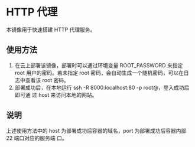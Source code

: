 # HTTP 代理

本镜像用于快速搭建 HTTP 代理服务。

## 使用方法

1. 在云上部署该镜像，部署时可以通过环境变量 ROOT_PASSWORD 来指定 root 用户的密码。若未指定 
root 密码，会自动生成一个随机密码，可以在日志中查看该 root 密码。
2. 部署成功后，在本地运行 ssh -R 8000:localhost:80 -p <port> root@<host>，登入成功后即可通
过 host 来访问本地的网站。

## 说明

上述使用方法中的 host 为部署成功后容器的域名，port 为部署成功后容器内部 22 端口对应的服务端
口。
